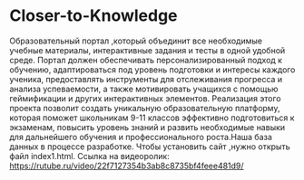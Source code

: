 # Closer-to-Knowledge
  Образовательный портал ,который объединит все
необходимые учебные материалы, интерактивные задания и тесты в одной
удобной среде. Портал должен обеспечивать персонализированный подход
к обучению, адаптироваться под уровень подготовки и интересы каждого
ученика, предоставлять инструменты для отслеживания прогресса и
анализа успеваемости, а также мотивировать учащихся с помощью
геймификации и других интерактивных элементов. Реализация этого
проекта позволит создать уникальную образовательную платформу,
которая поможет школьникам 9-11 классов эффективно подготовиться к
экзаменам, повысить уровень знаний и развить необходимые навыки для
дальнейшего обучения и профессионального роста.Наша база данных в процессе разработке.
  Чтобы установить сайт ,нужно открыть файл index1.html.
  Ссылка на видеоролик: https://rutube.ru/video/22f7127354b3ab8c8735bf4feee481d9/
  
